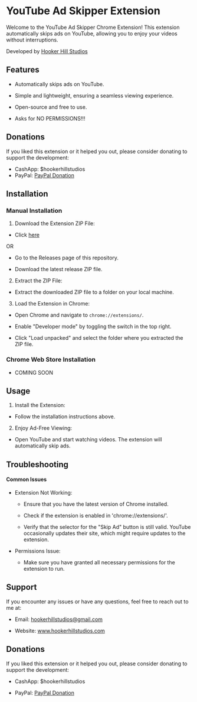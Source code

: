 # YouTube Ad Skipper Extension

Welcome to the YouTube Ad Skipper Chrome Extension! This extension automatically skips ads on YouTube, allowing you to enjoy your videos without interruptions.

Developed by [Hooker Hill Studios](https://www.hookerhillstudios.com)

## Features

- Automatically skips ads on YouTube.

- Simple and lightweight, ensuring a seamless viewing experience.

- Open-source and free to use.

- Asks for NO PERMISSIONS!!!

## Donations

If you liked this extension or it helped you out, please consider donating to support the development:

- CashApp: $hookerhillstudios
- PayPal: [PayPal Donation](https://www.paypal.com/ncp/payment/KUWG9HFVBYWHL)

## Installation

### Manual Installation

1. Download the Extension ZIP File:

- Click [here]("https://github.com/JRH89/youtube-ad-skipper/releases/download/v1.0/youtube-ad-skipper.zip")

OR

- Go to the Releases page of this repository.

- Download the latest release ZIP file.

2. Extract the ZIP File:

- Extract the downloaded ZIP file to a folder on your local machine.

3. Load the Extension in Chrome:

- Open Chrome and navigate to `chrome://extensions/`.

- Enable "Developer mode" by toggling the switch in the top right.

- Click "Load unpacked" and select the folder where you extracted the ZIP file.

### Chrome Web Store Installation

- COMING SOON

## Usage

1. Install the Extension:

- Follow the installation instructions above.

2. Enjoy Ad-Free Viewing:

- Open YouTube and start watching videos. The extension will automatically skip ads.

## Troubleshooting

#### Common Issues

- Extension Not Working:

    - Ensure that you have the latest version of Chrome installed.

    - Check if the extension is enabled in 'chrome://extensions/'.

    - Verify that the selector for the "Skip Ad" button is still valid. YouTube occasionally updates their site, which might require updates to the extension.

- Permissions Issue:

    - Make sure you have granted all necessary permissions for the extension to run.


## Support

If you encounter any issues or have any questions, feel free to reach out to me at:

- Email: hookerhillstudios@gmail.com

- Website: www.hookerhillstudios.com

## Donations

If you liked this extension or it helped you out, please consider donating to support the development:

- CashApp: $hookerhillstudios

- PayPal: [PayPal Donation](https://www.paypal.com/ncp/payment/KUWG9HFVBYWHL)